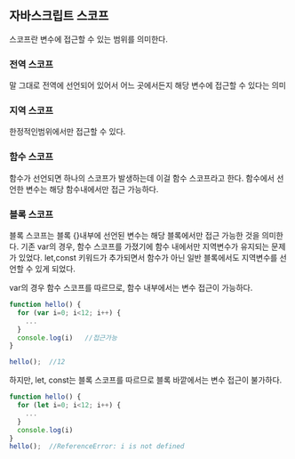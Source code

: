 ## 자바스크립트 스코프

스코프란 변수에 접근할 수 있는 범위를 의미한다.

### 전역 스코프

말 그대로 전역에 선언되어 있어서 어느 곳에서든지 해당 변수에 접근할 수 있다는
의미

### 지역 스코프

한정적인범위에서만 접근할 수 있다.

### 함수 스코프

함수가 선언되면 하나의 스코프가 발생하는데 이걸 함수 스코프라고 한다.
함수에서 선언한 변수는 해당 함수내에서만 접근 가능하다.

### 블록 스코프

블록 스코프는 블록 {}내부에 선언된 변수는 해당 블록에서만 접근 가능한 것을 의미한다.
기존 var의 경우, 함수 스코프를 가졌기에 함수 내에서만 지역변수가 유지되는
문제가 있었다. let,const 키워드가 추가되면서 함수가 아닌 일반 블록에서도
지역변수를 선언할 수 있게 되었다.

var의 경우 함수 스코프를 따르므로, 함수 내부에서는 변수 접근이 가능하다.
```js
function hello() {
  for (var i=0; i<12; i++) {
    ...
  }
  console.log(i)   //접근가능
}

hello();  //12
```

하지만, let, const는 블록 스코프를 따르므로 블록 바깥에서는 변수 접근이 불가하다.
```js
function hello() {
  for (let i=0; i<12; i++) {
    ...
  }
  console.log(i)
}
hello();  //ReferenceError: i is not defined
```
